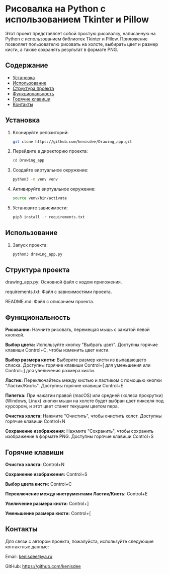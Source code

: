 # Рисовалка на Python с использованием Tkinter и Pillow

Этот проект представляет собой простую рисовалку, написанную на Python с использованием библиотек Tkinter и Pillow. Приложение позволяет пользователю рисовать на холсте, выбирать цвет и размер кисти, а также сохранять результат в формате PNG.

## Содержание

- [Установка](#установка)
- [Использование](#использование)
- [Структура проекта](#структура-проекта)
- [Функциональность](#функциональность)
- [Горячие клавиши](#горячие-клавиши)
- [Контакты](#контакты)

## Установка

1. Клонируйте репозиторий:

   ```bash
   git clone https://github.com/kenisdee/Drawing_app.git

2. Перейдите в директорию проекта:

   ```bash
   cd Drawing_app

3. Создайте виртуальное окружение:

   ```bash
   python3 -m venv venv

4. Активируйте виртуальное окружение:

   ```bash
   source venv/bin/activate

5. Установите зависимости:

   ```bash
   pip3 install -r requirements.txt

## Использование

1. Запуск проекта:

   ```bash
   python3 drawing_app.py

## Структура проекта

drawing_app.py: Основной файл с кодом приложения.

requirements.txt: Файл с зависимостями проекта.

README.md: Файл с описанием проекта.

## Функциональность

**Рисование:** Начните рисовать, перемещая мышь с зажатой левой кнопкой.

**Выбор цвета:** Используйте кнопку "Выбрать цвет". Доступны горячие клавиши Control+C, чтобы изменить цвет кисти.

**Выбор размера кисти:** Выберите размер кисти из выпадающего списка. Доступны горячие клавиши Control+[ для уменьшения или Control+] для увеличения размера кисти.

**Ластик:** Переключайтесь между кистью и ластиком с помощью кнопки "Ластик/Кисть". Доступны горячие клавиши Control+E

**Пипетка:** При нажатии правой (macOS) или средней (колеса прокрутки) (Windows, Linux) кнопки мыши на холсте будет выбран цвет пикселя под курсором, и этот цвет станет текущим цветом пера.

**Очистка холста:** Нажмите "Очистить", чтобы очистить холст. Доступны горячие клавиши Control+N

**Сохранение изображения:** Нажмите "Сохранить", чтобы сохранить изображение в формате PNG. Доступны горячие клавиши Control+S

## Горячие клавиши

**Очистка холста:** Control+N

**Сохранение изображения:** Control+S

**Выбор цвета кисти:** Control+C

**Переключение между инструментами Ластик/Кисть:** Control+E

**Увеличение размера кисти:** Control+]

**Уменьшение размера кисти:** Control+[

## Контакты

Для связи с автором проекта, пожалуйста, используйте следующие контактные данные:

Email: kenisdee@ya.ru

GitHub: https://github.com/kenisdee